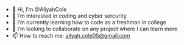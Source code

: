 - 👋 Hi, I’m @AliyahCole
- 👀 I’m interested in coding and cyber sercurity
- 🌱 I’m currently learning how to code as a freshman in college
- 💞️ I’m looking to collaborate on any project where I can learn more
- 📫 How to reach me: aliyah.cole05@gmail.com

<!---
AliyahCole/AliyahCole is a ✨ special ✨ repository because its `README.md` (this file) appears on your GitHub profile.
You can click the Preview link to take a look at your changes.
--->
